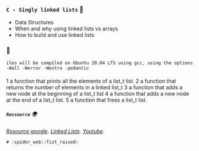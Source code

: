 ### `C - Singly linked lists` :dart:

* Data Structures
* When and why using linked lists vs arrays
* How to build and use linked lists

###     :floppy_disk:

```
iles will be compiled on Ubuntu 20.04 LTS using gcc, using the options -Wall -Werror -Wextra -pedantic
```

#### 

1 a function that prints all the elements of a list_t list.
2 a function that returns the number of elements in a linked list_t
3 a function that adds a new node at the beginning of a list_t list
4 a function that adds a new node at the end of a list_t list.
5 a function that frees a list_t list.



##### `Ressource`   :earth_africa:

[*Rssource google*](https://intranet.hbtn.io/rltoken/cOmrDflypepm1-sgGIXjNA).
[*Linked Lists*](https://intranet.hbtn.io/rltoken/cg9u72K8oC40BifREzmx0g).
[*Youtube*](https://intranet.hbtn.io/rltoken/6CP1oqEpl5hd1j18fusEEQ).

	# :spider_web::fist_raised:

```


```
